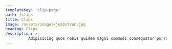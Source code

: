 ```yaml
---
templateKey: 'clip-page'
path: /clips
title: Clips
image: /assets/images/jumbotron.jpg
heading: Clips
description: >-
          Adipisicing quos nobis quidem magni commodi consequatur porro, distinctio! Repellat architecto atque sit eos omnis Accusantium tempore sed harum eius aliquid Enim error reiciendis esse autem quasi? Repellat error tempore
---
```

